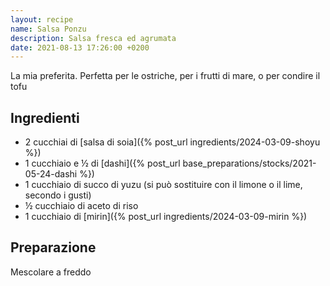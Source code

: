 ```yaml
---
layout: recipe
name: Salsa Ponzu
description: Salsa fresca ed agrumata
date: 2021-08-13 17:26:00 +0200
---
```


La mia preferita. Perfetta per le ostriche, per i frutti di mare, o per condire il tofu

## Ingredienti

- 2 cucchiai di [salsa di soia]({% post_url ingredients/2024-03-09-shoyu %})
- 1 cucchiaio e ½ di [dashi]({% post_url base_preparations/stocks/2021-05-24-dashi %})
- 1 cucchiaio di succo di yuzu (si può sostituire con il limone o il lime, secondo i gusti)
- ½ cucchiaio di aceto di riso
- 1 cucchiaio di [mirin]({% post_url ingredients/2024-03-09-mirin %})

## Preparazione

Mescolare a freddo

